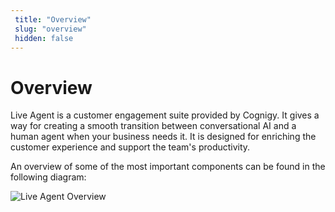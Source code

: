 ```yaml
---
 title: "Overview" 
 slug: "overview" 
 hidden: false 
---
```

# Overview

Live Agent is a customer engagement suite provided by Cognigy. It gives a way for creating a smooth transition between conversational AI and a human agent when your business needs it. It is designed for enriching the customer experience and support the team's productivity.

An overview of some of the most important components can be found in the following diagram:

<img src="{{config.site_url}}live-agent/images/LA-diagram.svg" alt="Live Agent Overview">
